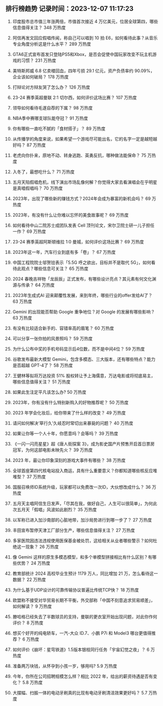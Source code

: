 
## 排行榜趋势 记录时间：2023-12-07 11:17:23
  
  1. 印度股市总市值三年涨两倍，市值首次接近 4 万亿美元，位居全球第四，哪些信息值得关注？ 348 万热度
    
  2. 阿信再发文回应假唱传闻，称自己可以唱到 10 拍 E6，如何看待此事？从音乐专业角度分析这是什么水平？ 289 万热度
    
  3. GTA6正式宣布首发只登陆PS5和Xbox，是否会促使中国玩家改变不玩主机游戏的习惯？ 231 万热度
    
  4. 美特斯邦威 6.8 亿卖楼回血，四年亏损 29.1 亿元，资产负债率约 90.09%，企业该如何破局？ 178 万热度
    
  5. 打辩论对方辩友哭了怎么办？ 126 万热度
    
  6. 23-24 赛季英超曼联 2:1 切尔西，如何评价这场比赛？ 107 万热度
    
  7. 领导如何看待毛遂自荐的下属？ 98 万热度
    
  8. NBA季中赛哪支球队能夺冠？ 91 万热度
    
  9. 你有哪些一直吃不腻的「食材搭子」？ 89 万热度
    
  10. 从传播学的角度来说，如果希望一个游戏尽可能出名，它的名字一定是越短越好吗？ 87 万热度
    
  11. 老虎向你扑来，原地不动、转身逃跑、英勇反抗，哪种做法能保命？ 75 万热度
    
  12. 入冬了，最想吃什么？ 71 万热度
    
  13. 五月天陷假唱危机，线下演出市场乱像何解？你觉得大家去看演唱会在乎明星是真唱假唱吗？ 70 万热度
    
  14. 2023年，出现了哪些新的赚钱方式？2024年会成为暴富的新机会吗？ 69 万热度
    
  15. 2023年，有没有什么让你难以忘怀的美食故事呢？ 69 万热度
    
  16. 如何看待中山二院苏士成团队发表 Cell 顶刊论文，宋尔卫院士研一儿子担任一作？ 69 万热度
    
  17. 23-24 赛季英超阿斯顿维拉 1:0 曼城，如何评价这场比赛？ 69 万热度
    
  18. 2023年这一年，汽车行业到底有多「卷」？ 67 万热度
    
  19. 中国工程院院士邬贺铨表示「5.5G 呼之欲出，目标并不是取代 5G」，如何看待此观点？哪些信息可关注？ 65 万热度
    
  20. 2024 春晚吉祥物「龙辰辰」正式发布，有哪些设计亮点？其元素有何文化渊源与传承？ 64 万热度
    
  21. 2023年生成式AI 迎来颠覆性发展，来到年终，哪些行业的offer发给AI了？ 63 万热度
    
  22. Gemini 的出现能否帮助 Google 重争地位？对 Google 的发展有哪些影响？ 63 万热度
    
  23. 有没有比较适合新手的、容错率高的眉笔？ 60 万热度
    
  24. 可以分享一张你拍的风景照吗？ 59 万热度
    
  25. 为什么公布中奖的手机号码显示后4位数，而不是中间4位？ 59 万热度
    
  26. 谷歌发布最新大模型 Gemini，包含多模态、三大版本，还有哪些特点？能力是否超越 GPT-4了？ 58 万热度
    
  27. 王健林等拟将万达投资 51% 股权转让予上海儒意，万达电影或将彻底易主，哪些信息值得关注？ 51 万热度
    
  28. 如果此生注定平凡该怎么办? 50 万热度
    
  29. 2023年，你有没有什么特别新购入的好物推荐呢？ 50 万热度
    
  30. 2023 年学会化妆后，给你带来了什么样的改变？ 49 万热度
    
  31. 请问如何解决‘草行久’久岐忍时常切出来暴毙的问题？ 40 万热度
    
  32. 如果让你等一个人十年，你愿意吗？会等吗？ 39 万热度
    
  33. 《一闪一闪亮星星》超《唐人街探案 3》，成为影史国产片预售开启首日票房冠军，为何这部电影未映先火？ 39 万热度
    
  34. 2023 年，最让你印象深刻的游戏大事件有哪些？ 38 万热度
    
  35. 全球首座第四代核电站投入商运，具有什么重要意义？你都知道哪些核反应堆堆型？ 37 万热度
    
  36. 国服召唤师ID系统升级，玩家都可以免费改一次ID，大伙想改成什么？ 36 万热度
    
  37. 五月天主唱阿信生日发声，「尽其在我，做好自己，人生可以很简单」，为何此次五月天「假唱」风波如此剧烈？ 35 万热度
    
  38. 以军称已进入加沙南部的心脏地带，加沙局势进行到哪一步了？ 27 万热度
    
  39. 丰田宣布暂停天津工厂部分生产，哪些信息值得关注？ 27 万热度
    
  40. 多家医院因违法违规使用医保基金被处罚，这给相关从业者哪些警示？如何杜绝这一现象？ 26 万热度
    
  41. 像 Gemini 这样的原生多模态模型，和多个单模型拼接相比有什么区别？有哪些优势？ 24 万热度
    
  42. 教育部统计 2024 高校毕业生预计 1179 万人，同比增加 21 万，怎么看待这一数据？ 22 万热度
    
  43. 为什么基于UDP设计的可靠传输协议普遍比传统TCP快？ 18 万热度
    
  44. 欧盟称不接受对华贸易长期不平衡，外交部称「中国不刻意追求贸易顺差」，如何解读？ 9 万热度
    
  45. 滕哈格已经失去了半数球员的支持，曼联的更衣室开始出现问题，对此你作何评价？ 8 万热度
    
  46. 想买个好开的纯电轿车，一汽-大众 ID.7、小鹏 P7i 和 Model3 哪台更值得推荐？ 6 万热度
    
  47. 如何评价《崩坏：星穹铁道》1.5版本银枝同行任务「宇宙幻觉之夜」？ 6 万热度
    
  48. 准备两万块钱，从怀孕到小孩一岁，够用吗? 5.9 万热度
    
  49. 今年，你所在公司招聘规模怎么样？相比 2022 年，给出的薪资待遇是否有变化？ 5.8 万热度
    
  50. 大摆幅、扫振一体的电动牙刷真的比现有电动牙刷清洁效果更好吗？ 5.7 万热度
    